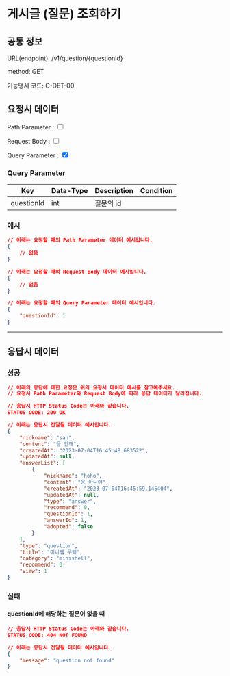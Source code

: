 
# 게시글 (질문) 조회하기

## 공통 정보


<!-- 요청 시 URL 입니다. Root url에 대해서는 제외하고 서술합니다. -->
URL(endpoint): /v1/question/{questionId}

<!-- 요청 시 method 입니다. HTTP method를 기준으로 합니다. -->
method: GET

<!-- 요청 시 기능명세 코드 입니다. API가 활용되는 페이지를 기준으로 합니다. -->
기능명세 코드: C-DET-00

## 요청시 데이터

<!-- 요청시에 Path Parameter, Request Parameter, 혹은 Query Parameter가 필요한 지에 대해 체크합니다. -->
<!-- 만약 해당되는 데이터가 없다면 표를 비워주세요. 제목을 포함한 항목을 지우시면 됩니다.-->
Path Parameter : <input type="checkbox" value="Path Parameter">

Request Body : <input type="checkbox" value="Request Body">

Query Parameter : <input type="checkbox" value="Query Parameter" checked>

### Query Parameter

<!-- 요청 시 데이터에 대해 명시하는 테이블입니다. -->
<!-- Key, Data-Type, Description, Condition 순으로 작성해주세요. -->
<!-- Key는 요청 시 데이터의 Key를,
    Data-Type은 요청 시 데이터의 Data-Type을,
    Description은 요청 시 데이터의 설명을,
    Condition은 요청 시 데이터의 조건을 명시해주세요. -->
| Key | Data-Type | Description | Condition |
| --- | --- | --- | --- |
| questionId | int | 질문의 id | |


### 예시

```json
// 아래는 요청할 때의 Path Parameter 데이터 예시입니다.
{
    // 없음
}

// 아래는 요청할 때의 Request Body 데이터 예시입니다.
{
    // 없음
}

// 아래는 요청할 때의 Query Parameter 데이터 예시입니다.
{
    "questionId": 1
}
```

***

## 응답시 데이터

### 성공

```json
// 아래의 응답에 대한 요청은 위의 요청시 데이터 예시를 참고해주세요.
// 요청시 Path Parameter와 Request Body에 따라 응답 데이터가 달라집니다.

// 응답시 HTTP Status Code는 아래와 같습니다.
STATUS CODE: 200 OK

// 아래는 응답시 전달될 데이터 예시입니다.
{
    "nickname": "san",
    "content": "응 안해",
    "createdAt": "2023-07-04T16:45:48.683522",
    "updatedAt": null,
    "answerList": [
        {
            "nickname": "hoho",
            "content": "응 아니야",
            "createdAt": "2023-07-04T16:45:59.145404",
            "updatedAt": null,
            "type": "answer",
            "recommend": 0,
            "questionId": 1,
            "answerId": 1,
            "adopted": false
        }
    ],
    "type": "question",
    "title": "미니쉘 우웩",
    "category": "minishell",
    "recommend": 0,
    "view": 1
}
```

### 실패

#### questionId에 해당하는 질문이 없을 때
<!-- 실패시에는 어떻게 해서 실패한 코드인지 반드시 실패 사유를 적어주세요. -->

```json
// 응답시 HTTP Status Code는 아래와 같습니다.
STATUS CODE: 404 NOT FOUND

// 아래는 응답시 전달될 데이터 예시입니다.
{
    "message": "question not found"
}
```
<!-- 실패 사유가 여러가지 존재하여서 2개 이상의 실패 응답을 정의할 때에는 복수의 ### [실패사유] 탭을 만들어 주세요.-->